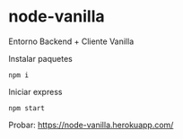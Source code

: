 # node-vanilla

Entorno Backend + Cliente Vanilla

Instalar paquetes 
```node
npm i
```

Iniciar express
```node
npm start
```

Probar: https://node-vanilla.herokuapp.com/
